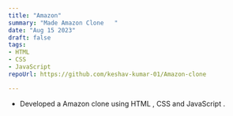 ```yaml
---
title: "Amazon"
summary: "Made Amazon Clone   "
date: "Aug 15 2023"
draft: false
tags:
- HTML
- CSS
- JavaScript
repoUrl: https://github.com/keshav-kumar-01/Amazon-clone

---
```


- Developed a Amazon clone using HTML , CSS and JavaScript . 
